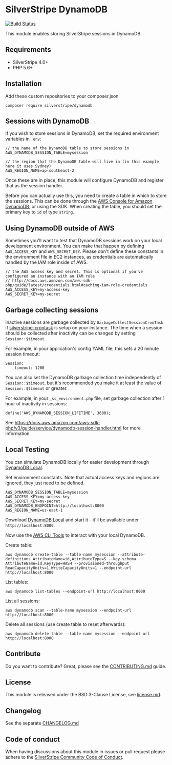 # SilverStripe DynamoDB

[![Build Status](https://travis-ci.org/silverstripe/silverstripe-dynamodb.svg?branch=master)](https://travis-ci.org/silverstripe/silverstripe-dynamodb)

This module enables storing SilverStripe sessions in DynamoDB.

## Requirements

 * SilverStripe 4.0+
 * PHP 5.6+

## Installation

Add these custom repositories to your composer.json

	composer require silverstripe/dynamodb

## Sessions with DynamoDB

If you wish to store sessions in DynamoDB, set the required environment variables in `.env`:

	// the name of the DynamoDB table to store sessions in
	AWS_DYNAMODB_SESSION_TABLE=mysession

	// the region that the DynamoDB table will live in (in this example here it uses Sydney)
	AWS_REGION_NAME=ap-southeast-2

Once these are in place, this module will configure DynamoDB and register that as the session handler.

Before you can actually use this, you need to create a table in which to store the sessions. This can be done through the [AWS Console for Amazon DynamoDB](https://console.aws.amazon.com/dynamodb/home), or using the SDK. When creating the table, you should set the primary key to `id` of type `string`.

## Using DynamoDB outside of AWS

Sometimes you'll want to test that DynamoDB sessions work on your local development environment. You can make that
happen by defining `AWS_ACCESS_KEY` and `AWS_SECRET_KEY`. Please don't define these constants in the environment file
in EC2 instances, as credentials are automatically handled by the IAM role inside of AWS.

	// the AWS access key and secret. This is optional if you've configured an instance with an IAM role
	// http://docs.aws.amazon.com/aws-sdk-php/guide/latest/credentials.html#caching-iam-role-credentials
	AWS_ACCESS_KEY=my-access-key
	AWS_SECRET_KEY=my-secret

## Garbage collecting sessions

Inactive sessions are garbage collected by `GarbageCollectSessionCronTask` if [silverstripe-crontask](https://github.com/silverstripe-labs/silverstripe-crontask)
is setup on your instance. The time when a session should be collected after inactivity can be changed by setting
`Session::$timeout`.

For example, in your application's config YAML file, this sets a 20 minute session timeout:

	Session:
		timeout: 1200

You can also set the DynamoDB garbage collection time independently of `Session::$timeout`, but it's recommended you
make it at least the value of `Session::$timeout` or greater.

For example, in your `_ss_environment.php` file, set garbage collection after 1 hour of inactivity in sessions:

	define('AWS_DYNAMODB_SESSION_LIFETIME', 3600);

See https://docs.aws.amazon.com/aws-sdk-php/v3/guide/service/dynamodb-session-handler.html for more information.

## Local Testing

You can simulate DynamoDB locally for easier development through [DynamoDB Local](https://docs.aws.amazon.com/amazondynamodb/latest/developerguide/SettingUp.html).

Set environment constants. Note that actual access keys and regions are ignored,
they just need to be defined.

```
AWS_DYNAMODB_SESSION_TABLE=mysession
AWS_ACCESS_KEY=my-access-key
AWS_SECRET_KEY=my-secret
AWS_DYNAMODB_ENDPOINT=http://localhost:8000
AWS_REGION_NAME=us-east-1
```

Download [DynamoDB Local](https://docs.aws.amazon.com/amazondynamodb/latest/developerguide/SettingUp.html)
and start it - it'll be available under `http://localhost:8000`.

Now use the [AWS CLI Tools](https://docs.aws.amazon.com/cli/latest/userguide/cli-chap-install.html)
to interact with your local DynamoDB.

Create table:

```
aws dynamodb create-table --table-name mysession --attribute-definitions AttributeName=id,AttributeType=S --key-schema AttributeName=id,KeyType=HASH --provisioned-throughput ReadCapacityUnits=1,WriteCapacityUnits=1 --endpoint-url http://localhost:8000
```

List tables:

```
aws dynamodb list-tables --endpoint-url http://localhost:8000
```

List all sessions:

```
aws dynamodb scan --table-name mysession --endpoint-url http://localhost:8000
```

Delete all sessions (use create table to reset afterwards):

```
aws dynamodb delete-table --table-name mysession --endpoint-url http://localhost:8000
```

## Contribute

Do you want to contribute? Great, please see the [CONTRIBUTING.md](CONTRIBUTING.md)
guide.

## License

This module is released under the BSD 3-Clause License, see [license.md](license.md).

## Changelog

See the separate [CHANGELOG.md](CHANGELOG.md)

## Code of conduct

When having discussions about this module in issues or pull request please
adhere to the [SilverStripe Community Code of Conduct](https://docs.silverstripe.org/en/contributing/code_of_conduct).



